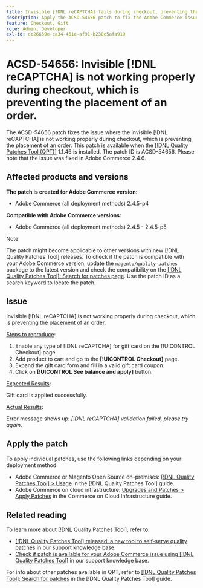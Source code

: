 ```yaml
---
title: Invisible [!DNL reCAPTCHA] fails during checkout, preventing the placement of order
description: Apply the ACSD-54656 patch to fix the Adobe Commerce issue where the invisible [!DNL reCAPTCHA] is not working properly during checkout, which is preventing the placement of an order.
feature: Checkout, Gift
role: Admin, Developer
exl-id: dc26659e-ca34-461e-af91-b230c5afa919
---
```

# ACSD-54656: Invisible [!DNL reCAPTCHA] is not working properly during checkout, which is preventing the placement of an order.

The ACSD-54656 patch fixes the issue where the invisible [!DNL reCAPTCHA] is not working properly during checkout, which is preventing the placement of an order. This patch is available when the [[!DNL Quality Patches Tool (QPT)]](https://experienceleague.adobe.com/en/docs/commerce-knowledge-base/kb/announcements/commerce-announcements/magento-quality-patches-released-new-tool-to-self-serve-quality-patches) 1.1.46 is installed. The patch ID is ACSD-54656. Please note that the issue was fixed in Adobe Commerce 2.4.6.

## Affected products and versions

**The patch is created for Adobe Commerce version:**

* Adobe Commerce (all deployment methods) 2.4.5-p4

**Compatible with Adobe Commerce versions:**

* Adobe Commerce (all deployment methods) 2.4.5 - 2.4.5-p5

>[!NOTE]
>
>The patch might become applicable to other versions with new [!DNL Quality Patches Tool] releases. To check if the patch is compatible with your Adobe Commerce version, update the `magento/quality-patches` package to the latest version and check the compatibility on the [[!DNL Quality Patches Tool]: Search for patches page](https://experienceleague.adobe.com/tools/commerce-quality-patches/index.html). Use the patch ID as a search keyword to locate the patch.

## Issue

Invisible [!DNL reCAPTCHA] is not working properly during checkout, which is preventing the placement of an order. 

<u>Steps to reproduce</u>:

1. Enable any type of [!DNL reCAPTCHA] for gift card on the [!UICONTROL Checkout] page.
1. Add product to cart and go to the **[!UICONTROL Checkout]** page.
1. Expand the gift card form and fill in a valid gift card coupon.
1. Click on **[!UICONTROL See balance and apply]** button.
   
<u>Expected Results</u>:

Gift card is applied successfully.

<u>Actual Results</u>:

Error message shows up: *[!DNL reCAPTCHA] validation failed, please try again*.

## Apply the patch

To apply individual patches, use the following links depending on your deployment method:

* Adobe Commerce or Magento Open Source on-premises: [[!DNL Quality Patches Tool] > Usage](https://experienceleague.adobe.com/docs/commerce-operations/tools/quality-patches-tool/usage.html) in the [!DNL Quality Patches Tool] guide.
* Adobe Commerce on cloud infrastructure: [Upgrades and Patches > Apply Patches](https://experienceleague.adobe.com/docs/commerce-cloud-service/user-guide/develop/upgrade/apply-patches.html) in the Commerce on Cloud Infrastructure guide.

## Related reading

To learn more about [!DNL Quality Patches Tool], refer to:

* [[!DNL Quality Patches Tool] released: a new tool to self-serve quality patches](https://experienceleague.adobe.com/en/docs/commerce-knowledge-base/kb/announcements/commerce-announcements/magento-quality-patches-released-new-tool-to-self-serve-quality-patches) in our support knowledge base.
* [Check if patch is available for your Adobe Commerce issue using [!DNL Quality Patches Tool]](/help/tools/quality-patches-tool/patches-available-in-qpt/check-patch-for-magento-issue-with-magento-quality-patches.md) in our support knowledge base.

For info about other patches available in QPT, refer to [[!DNL Quality Patches Tool]: Search for patches](https://experienceleague.adobe.com/tools/commerce-quality-patches/index.html) in the [!DNL Quality Patches Tool] guide.
